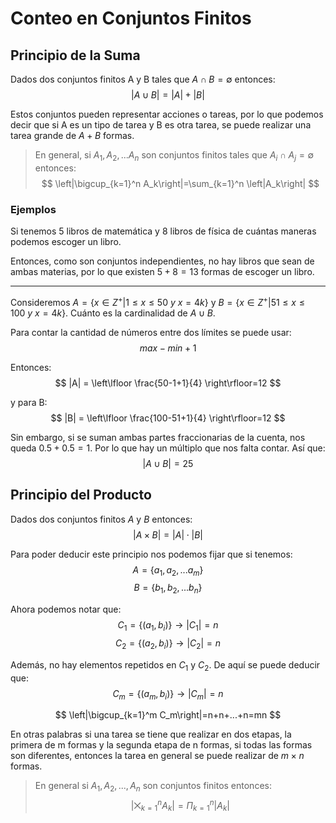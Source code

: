 # Conteo en Conjuntos Finitos
## Principio de la Suma
Dados dos conjuntos finitos A y B tales que $A\cap B=\emptyset$ entonces:
$$
|A\cup B|=|A|+|B|
$$

Estos conjuntos pueden representar acciones o tareas, por lo que podemos decir que si A es un tipo de tarea y B es otra tarea, se puede realizar una tarea grande de $A+B$ formas.

> En general, si $A_1,A_2,...A_n$ son conjuntos finitos tales que $A_i\cap A_j=\emptyset$ entonces:
$$
\left|\bigcup_{k=1}^n A_k\right|=\sum_{k=1}^n \left|A_k\right|
$$

### Ejemplos
Si tenemos 5 libros de matemática y 8 libros de física de cuántas maneras podemos escoger un libro.

Entonces, como son conjuntos independientes, no hay libros que sean de ambas materias, por lo que existen $5+8=13$ formas de escoger un libro.

---

Consideremos $A=\{x\in Z^+ | 1\leq x\leq 50\ y\ x=4k\}$ y $B=\{x\in Z^+| 51\leq x\leq 100\ y\ x=4k\}$. Cuánto es la cardinalidad de $A\cup B$.

Para contar la cantidad de números entre dos límites se puede usar:
$$
max-min+1
$$

Entonces:
$$
|A| = \left\lfloor \frac{50-1+1}{4} \right\rfloor=12
$$

y para B:
$$
|B| = \left\lfloor \frac{100-51+1}{4} \right\rfloor=12
$$

Sin embargo, si se suman ambas partes fraccionarias de la cuenta, nos queda $0.5+0.5=1$. Por lo que hay un múltiplo que nos falta contar. Así que:
$$
|A\cup B|=25
$$

## Principio del Producto
Dados dos conjuntos finitos $A$ y $B$ entonces:
$$
|A\times B| = |A|\cdot|B|
$$

Para poder deducir este principio nos podemos fijar que si tenemos:
$$
A=\{a_1,a_2,...a_m\}
$$
$$
B=\{b_1,b_2,...b_n\}
$$

Ahora podemos notar que:
$$
C_1=\{(a_1,b_i)\}\rightarrow|C_1|=n
$$
$$
C_2=\{(a_2,b_i)\}\rightarrow|C_2|=n
$$

Además, no hay elementos repetidos en $C_1$ y $C_2$. De aquí se puede deducir que:
$$
C_m=\{(a_m,b_i)\}\rightarrow|C_m|=n
$$

$$
\left|\bigcup_{k=1}^m C_m\right|=n+n+...+n=mn
$$

En otras palabras si una tarea se tiene que realizar en dos etapas, la primera de m formas y la segunda etapa de n formas, si todas las formas son diferentes, entonces la tarea en general se puede realizar de $m\times n$ formas.

> En general si $A_1,A_2,...,A_n$ son conjuntos finitos entonces:
$$
\left|\bigtimes_{k=1}^n A_k\right|=\Pi_{k=1}^n|A_k|
$$

